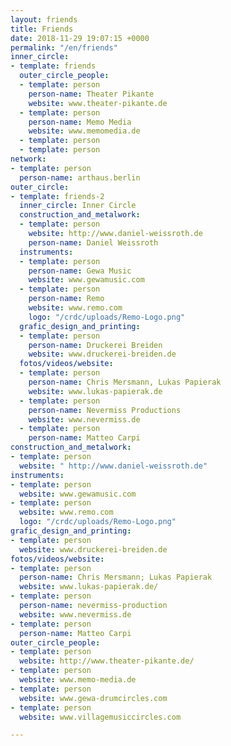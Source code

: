 ```yaml
---
layout: friends
title: Friends
date: 2018-11-29 19:07:15 +0000
permalink: "/en/friends"
inner_circle:
- template: friends
  outer_circle_people:
  - template: person
    person-name: Theater Pikante
    website: www.theater-pikante.de
  - template: person
    person-name: Memo Media
    website: www.memomedia.de
  - template: person
  - template: person
network:
- template: person
  person-name: arthaus.berlin
outer_circle:
- template: friends-2
  inner_circle: Inner Circle
  construction_and_metalwork:
  - template: person
    website: http://www.daniel-weissroth.de
    person-name: Daniel Weissroth
  instruments:
  - template: person
    person-name: Gewa Music
    website: www.gewamusic.com
  - template: person
    person-name: Remo
    website: www.remo.com
    logo: "/crdc/uploads/Remo-Logo.png"
  grafic_design_and_printing:
  - template: person
    person-name: Druckerei Breiden
    website: www.druckerei-breiden.de
  fotos/videos/website:
  - template: person
    person-name: Chris Mersmann, Lukas Papierak
    website: www.lukas-papierak.de
  - template: person
    person-name: Nevermiss Productions
    website: www.nevermiss.de
  - template: person
    person-name: Matteo Carpi
construction_and_metalwork:
- template: person
  website: " http://www.daniel-weissroth.de"
instruments:
- template: person
  website: www.gewamusic.com
- template: person
  website: www.remo.com
  logo: "/crdc/uploads/Remo-Logo.png"
grafic_design_and_printing:
- template: person
  website: www.druckerei-breiden.de
fotos/videos/website:
- template: person
  person-name: Chris Mersmann; Lukas Papierak
  website: www.lukas-papierak.de/
- template: person
  person-name: nevermiss-production
  website: www.nevermiss.de
- template: person
  person-name: Matteo Carpi
outer_circle_people:
- template: person
  website: http://www.theater-pikante.de/
- template: person
  website: www.memo-media.de
- template: person
  website: www.gewa-drumcircles.com
- template: person
  website: www.villagemusiccircles.com

---
```

